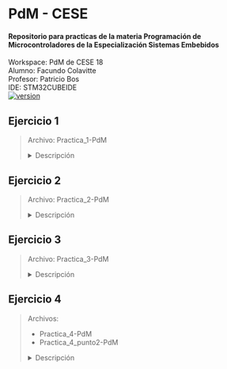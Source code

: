 # PdM - CESE
#### Repositorio para practicas de la materia Programación de Microcontroladores de la Especialización Sistemas Embebidos
Workspace: PdM de CESE 18</br>
Alumno: Facundo Colavitte</br>
Profesor: Patricio Bos</br>
IDE: STM32CUBEIDE</br>
[![version](https://img.shields.io/badge/última_práctica-4.2-blue.svg)](https://github.com/fcolavitte/CESE-PdM/tree/main/Practica_3-PdM)
## Ejercicio 1
>Archivo: Practica_1-PdM
><details><summary>Descripción</summary>
>Programa que hace parpadear una secuencia de 3 leds con un tiempo en On y Off de 200ms en cada led.<br/>
>El pulsador cambia el sentido de la secuencia.
></details> 

## Ejercicio 2
>Archivo: Practica_2-PdM
><details><summary>Descripción</summary>
>Programa que utilice retardos no bloqueantes y haga titilar en forma periódica e independiente los tres leds de la placa NUCLEO-F429ZI de la siguiente manera:
><li>LED1: 100 ms</li>
><li>LED2: 500 ms</li>
><li>LED3: 1000 ms</li>
></details> 

## Ejercicio 3
>Archivo: Practica_3-PdM
><details><summary>Descripción</summary>
>Dentro de Drivers, se creó una carpeta API/src y API/inc y se colocó allí las funciones de retardos no bloqueantes.<br/>
>En main.c se realizó nuevamente la práctica 1 pero utilizando los retardos no bloqeantes incluidos en Drivers/API.
></details> 
## Ejercicio 4
>Archivos:
>- Practica_4-PdM 
>- Practica_4_punto2-PdM
><details><summary>Descripción</summary>
>
></details> 
    
